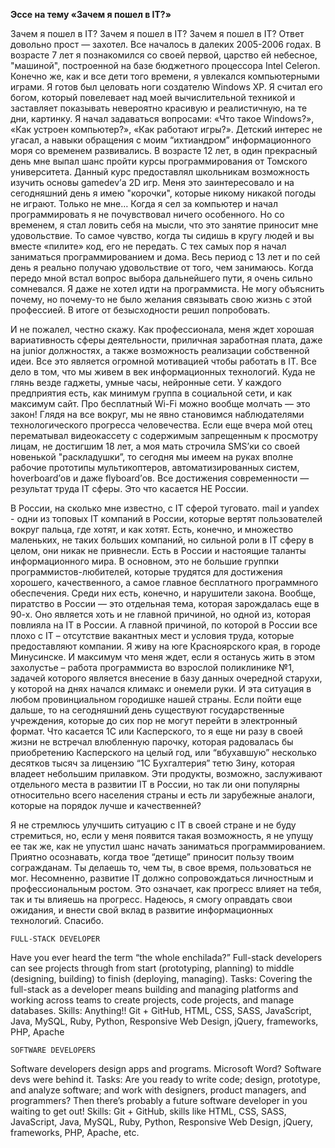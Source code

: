 **Эссе на тему «Зачем я пошел в IT?»**

  Зачем я пошел в IT? Зачем я пошел в IT? Зачем я пошел в IT? Ответ довольно прост — захотел. Все началось в далеких 2005-2006 годах. В возрасте 7 лет я познакомился со своей первой, царство ей небесное, "машиной", построенной на базе бюджетного процессора Intel Celeron. Конечно же, как и все дети того времени, я увлекался компьютерными играми. Я готов был целовать ноги создателю Windows XP. Я считал его богом, который повелевает над моей вычислительной техникой и заставляет показывать невероятно красивую и реалистичную, на те дни, картинку. Я начал задаваться вопросами: «Что такое Windows?», «Как устроен компьютер?», «Как работают игры?». Детский интерес не угасал, а навыки обращения с моим “ихтиандром” информационного моря со временем развивались. В возрасте 12 лет, в один прекрасный день мне выпал шанс пройти курсы программирования от Томского университета. Данный курс предоставлял школьникам возможность изучить основы gamedev’а 2D игр. Меня это заинтересовало и на сегодняшний день я имею "корочки", которые никому никакой погоды не играют. Только не мне… Когда я сел за компьютер и начал программировать я не почувствовал ничего особенного. Но со временем, я стал ловить себя на мысли, что это занятие приносит мне удовольствие. То самое чувство, когда ты сидишь в кругу людей и вы вместе «пилите» код, его не передать. С тех самых пор я начал заниматься программированием и дома. Весь период с 13 лет и по сей день я реально получаю удовольствие от того, чем занимаюсь. Когда передо мной встал вопрос выбора дальнейшего пути, я очень сильно сомневался. Я даже не хотел идти на программиста. Не могу объяснить почему, но почему-то не было желания связывать свою жизнь с этой профессией. В итоге от безысходности решил попробовать. 

  И не пожалел, честно скажу. Как профессионала, меня ждет хорошая вариативность сферы деятельности, приличная заработная плата, даже на junior должностях, а также возможность реализации собственной идеи. Все это является огромной мотивацией чтобы работать в IT. Все дело в том, что мы живем в век информационных технологий. Куда не глянь везде гаджеты, умные часы, нейронные сети. У каждого предприятия есть, как минимум группа в социальной сети, и как максимум сайт. Про бесплатный Wi-Fi можно вообще молчать — это закон! Глядя на все вокруг, мы не явно становимся наблюдателями технологического прогресса человечества. Если еще вчера мой отец перематывал видеокассету с содержимым запрещенным к просмотру лицам, не достигшим 18 лет, а моя мать строчила SMS’ки со своей новенькой "раскладушки”, то сегодня мы имеем на руках вполне рабочие прототипы мультикоптеров, автоматизированных систем, hoverboard’ов и даже flyboard’ов. Все достижения современности — результат труда IT сферы. Это что касается НЕ России.

  В России, на сколько мне известно, с IT сферой туговато. mail и yandex - одни из топовых IT компаний в России, которые вертят пользователей вокруг пальца, где хотят, и как хотят. Есть, конечно, и множество маленьких, не таких больших компаний, но сильной роли в IT сферу в целом, они никак не привнесли. Есть в России и настоящие таланты информационного мира. В основном, это не большие группки программистов-любителей, которые трудятся для достижения хорошего, качественного, а самое главное бесплатного программного обеспечения. Среди них есть, конечно, и нарушители закона. Вообще, пиратство в России — это отдельная тема, которая зарождалась еще в 90-х. Оно является хоть и не главной причиной, но одной из, которая повлияла на IT в России. А главной причиной, по которой в России все плохо с IT – отсутствие вакантных мест и условия труда, которые предоставляют компании. Я живу на юге Красноярского края, в городе Минусинске. И максимум что меня ждет, если я останусь жить в этом захолустье – работа программиста во взрослой поликлинике №1, задачей которого является внесение в базу данных очередной старухи, у которой на днях начался климакс и онемели руки. И эта ситуация в любом провинциальном городишке нашей страны. Если пойти еще дальше, то на сегодняшний день существуют государственные учреждения, которые до сих пор не могут перейти в электронный формат. Что касается 1С или Касперского, то я еще ни разу в своей жизни не встречал влюбленную парочку, которая радовалась бы приобретению Касперского на целый год, или “вбухавшую” несколько десятков тысяч за лицензию “1С Бухгалтерия” тетю Зину, которая владеет небольшим прилавком. Эти продукты, возможно, заслуживают отдельного места в развитии IT в России, но так ли они популярны относительно всего населения страны и есть ли зарубежные аналоги, которые на порядок лучше и качественней?

  Я не стремлюсь улучшить ситуацию с IT в своей стране и не буду стремиться, но, если у меня появится такая возможность, я не упущу ее так же, как не упустил шанс начать заниматься программированием. Приятно осознавать, когда твое “детище” приносит пользу твоим согражданам. Ты делаешь то, чем ты, в свое время, пользоваться не мог. Несомненно, развитие IT должно сопровождаться личностным и профессиональным ростом. Это означает, как прогресс влияет на тебя, так и ты влияешь на прогресс. Надеюсь, я смогу оправдать свои ожидания, и внести свой вклад в развитие информационных технологий. Спасибо.
  
  
    FULL-STACK DEVELOPER

Have you ever heard the term “the whole enchilada?” Full-stack developers can see projects through from start (prototyping, planning) to middle (designing, building) to finish (deploying, managing). Tasks: Covering the full-stack as a developer means building and managing platforms and working across teams to create projects, code projects, and manage databases. Skills: Anything!! Git + GitHub, HTML, CSS, SASS, JavaScript, Java, MySQL, Ruby, Python, Responsive Web Design, jQuery, frameworks, PHP, Apache

    SOFTWARE DEVELOPERS

Software developers design apps and programs. Microsoft Word? Software devs were behind it. Tasks: Are you ready to write code; design, prototype, and analyze software; and work with designers, product managers, and programmers? Then there’s probably a future software developer in you waiting to get out! Skills: Git + GitHub, skills like HTML, CSS, SASS, JavaScript, Java, MySQL, Ruby, Python, Responsive Web Design, jQuery, frameworks, PHP, Apache, etc.
